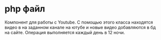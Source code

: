 # php файл
Компонент для работы с Youtube. С помощью этого класса находятся видео в на заданном канале на ютубе и новые видео добавляются в бд на сайте. Операция выполняется каждый день в 12 ночи.